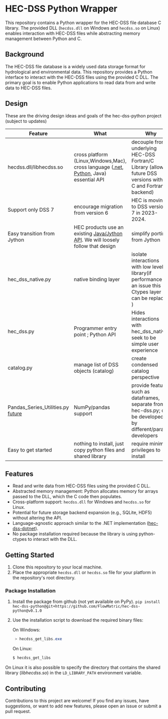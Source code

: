 # HEC-DSS Python Wrapper

This repository contains a Python wrapper for the HEC-DSS file database C library. The provided DLL (`hecdss.dll` on Windows and `hecdss.so` on Linux) enables interaction with HEC-DSS files while abstracting memory management between Python and C.

## Background

The HEC-DSS file database is a widely used data storage format for hydrological and environmental data. This repository provides a Python interface to interact with the HEC-DSS files using the provided C DLL. The primary goal is to enable Python applications to read data from and write data to HEC-DSS files. 

## Design 

These are the driving design ideas and goals of the hec-dss-python project (subject to updates)

| Feature |      What     | Why  |
| ------------- |-------------| -----|
| hecdss.dll/libhecdss.so  | cross platform (Linux,Windows,Mac), cross language ([.net](https://github.com/HydrologicEngineeringCenter/hec-dss-dotnet), [Python](https://github.com/HydrologicEngineeringCenter/hec-dss-python]), Java)  essential API |decouple from underlying HEC-DSS Fortran/C Library  (allow future DSS versions without C and Fortran backend)  |
| Support only DSS 7 | encourage migration from version 6  |  HEC is moving to DSS version 7 in 2023-2024. |
|Easy transition from Jython|HEC products use an existing [Java/Jython API](https://www.hec.usace.army.mil/confluence/dssdocs/dssvueum/scripting/reading-and-writing-to-hec-dss-files).  We will loosely follow that design | simplify porting from Jython|
| hec_dss_native.py | native binding layer   | isolate interactions with low level library(if performance is an issue this Ctypes layer can be replaced ) |
| hec_dss.py | Programmer entry point ; Python API  | Hides interactions with hec_dss_native, seek to be simple user experience|
|catalog.py|manage list of DSS objects (catalog) |create condensed catalog perspective|
|Pandas_Series_Utilities.py [future](https://github.com/HydrologicEngineeringCenter/hec-dss-python/issues/8) |NumPy/pandas support |provide features such as dataframes, separate from hec-dss.py; can be developed by different/parallel developers|
|Easy to get started |nothing to install, just copy python files and shared library   |require minimal privileges to install| 


## Features

- Read and write data from HEC-DSS files using the provided C DLL.
- Abstracted memory management: Python allocates memory for arrays passed to the DLL, which the C code then populates.
- Cross-platform support: `hecdss.dll` for Windows and `hecdss.so` for Linux.
- Potential for future storage backend expansion (e.g., SQLite, HDF5) without altering the API.
- Language-agnostic approach similar to the .NET implementation ([hec-dss-dotnet](https://github.com/HydrologicEngineeringCenter/hec-dss-dotnet)).
- No package installation required because the library is using python-ctypes to interact with the DLL.

## Getting Started

1. Clone this repository to your local machine.
2. Place the appropriate `hecdss.dll` or `hecdss.so` file for your platform in the repository's root directory.

### Package Installation

1. Install the package from github (not yet available on PyPy).
   `pip install hec-dss-python@git+https://github.com/FlowMatric/hec-dss-python@v0.1.0`
2. Use the installation script to download the required binary files:

   On Windows:
   ```PowerShell
    > hecdss_get_libs.exe
    ```
   On Linux:
   ```bash
   $ hecdss_get_libs
   ```

On Linux it is also possible to specify the directory that contains the shared library (*libhecdss.so*) in the
`LD_LIBRARY_PATH` environment variable.

     
## Contributing

Contributions to this project are welcome! If you find any issues, have suggestions, or want to add new features, please open an issue or submit a pull request.
